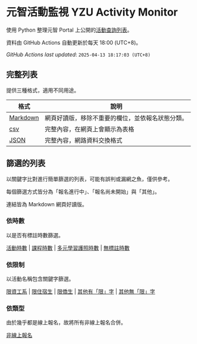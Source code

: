 # 元智活動監視 YZU Activity Monitor

使用 Python 整理元智 Portal 上公開的[活動查詢列表](https://portalx.yzu.edu.tw/PortalSocialVB/FMain/PageActivityAll.aspx)。

資料由 GitHub Actions 自動更新於每天 18:00 (UTC+8)。

*GitHub Actions last updated*: <!--START_GA_LAST_UPDATED--> `2025-04-13 18:17:03 (UTC+8)` <!--END_GA_LAST_UPDATED-->

## 完整列表

提供三種格式，適用不同用途。

| 格式                            | 說明                       |
|-------------------------------|--------------------------|
| [Markdown](data/full/full.md) | 網頁好讀版，移除不重要的欄位，並依報名狀態分類。 |
| [csv](data/full/full.csv)     | 完整內容，在網頁上會顯示為表格          |
| [JSON](data/full/full.json)   | 完整內容，網路資料交換格式            |

## 篩選的列表

以關鍵字比對進行簡單篩選的列表，可能有誤判或漏網之魚，僅供參考。

每個篩選方式皆分為「報名進行中」、「報名尚未開始」與「其他」。

連結皆為 Markdown 網頁好讀版。

### 依時數

以是否有標註時數篩選。

[活動時數](data/by-hour/activity-hours.md) | [課程時數](data/by-hour/course-hours.md) | [多元學習護照時數](data/by-hour/diverse-learning.md) | [無標註時數](data/by-hour/no-hour.md)

### 依限制

以活動名稱包含關鍵字篩選。

[限資工系](data/by-limitation/for-cs-student.md) | [限住宿生](data/by-limitation/for-dorm-student.md) | [限僑生](data/by-limitation/for-oc-student.md) | [其他有「限」字](data/by-limitation/other-limitation.md) | [其他無「限」字](data/by-limitation/no-limitation.md)

### 依類型

由於幾乎都是線上報名，故將所有非線上報名合併。

[非線上報名](data/by-type/non-online-signup.md)
